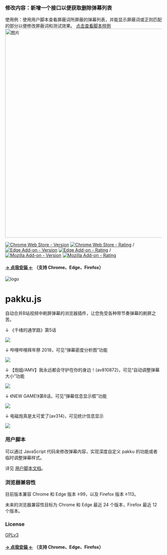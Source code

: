 ### 修改内容：新增一个接口以便获取删除弹幕列表
使用例：使用用户脚本查看屏蔽词所屏蔽的弹幕列表，并能显示屏蔽词或正则匹配的部分以便修改屏蔽词和测试效果。
[点击查看脚本样例](user.js)
<img width="801" height="671" alt="图片" src="https://github.com/user-attachments/assets/ce728719-0027-419a-9cb3-ab731065ea0a" />


[![Chrome Web Store - Version](https://img.shields.io/chrome-web-store/v/jklfcpboamajpiikgkbjcnnnnooefbhh.svg?style=flat-square)](https://chromewebstore.google.com/detail/pakku%EF%BC%9A%E5%93%94%E5%93%A9%E5%93%94%E5%93%A9%E5%BC%B9%E5%B9%95%E8%BF%87%E6%BB%A4%E5%99%A8/jklfcpboamajpiikgkbjcnnnnooefbhh)
[![Chrome Web Store - Rating](https://img.shields.io/chrome-web-store/rating/jklfcpboamajpiikgkbjcnnnnooefbhh.svg?style=flat-square)](https://chromewebstore.google.com/detail/pakku%EF%BC%9A%E5%93%94%E5%93%A9%E5%93%94%E5%93%A9%E5%BC%B9%E5%B9%95%E8%BF%87%E6%BB%A4%E5%99%A8/jklfcpboamajpiikgkbjcnnnnooefbhh)
/
[![Edge Add-on - Version](https://img.shields.io/badge/dynamic/json?label=edge%20add-on&prefix=v&query=%24.version&url=https%3A%2F%2Fmicrosoftedge.microsoft.com%2Faddons%2Fgetproductdetailsbycrxid%2Flnfcfeidnipnphibahlkdhalpkpmccoc&style=flat-square)](https://microsoftedge.microsoft.com/addons/detail/pakku%EF%BC%9A%E5%93%94%E5%93%A9%E5%93%94%E5%93%A9%E5%BC%B9%E5%B9%95%E8%BF%87%E6%BB%A4%E5%99%A8/lnfcfeidnipnphibahlkdhalpkpmccoc)
[![Edge Add-on - Rating](https://img.shields.io/badge/dynamic/json?label=rating&suffix=/5&color=&query=%24.averageRating&url=https%3A%2F%2Fmicrosoftedge.microsoft.com%2Faddons%2Fgetproductdetailsbycrxid%2Flnfcfeidnipnphibahlkdhalpkpmccoc&style=flat-square&color=4c1)](https://microsoftedge.microsoft.com/addons/detail/pakku%EF%BC%9A%E5%93%94%E5%93%A9%E5%93%94%E5%93%A9%E5%BC%B9%E5%B9%95%E8%BF%87%E6%BB%A4%E5%99%A8/lnfcfeidnipnphibahlkdhalpkpmccoc)
/
[![Mozilla Add-on - Version](https://img.shields.io/amo/v/pakkujs.svg?style=flat-square)](https://addons.mozilla.org/zh-CN/firefox/addon/pakkujs?src=external-shield)
[![Mozilla Add-on - Rating](https://img.shields.io/amo/rating/pakkujs.svg?style=flat-square)](https://addons.mozilla.org/zh-CN/firefox/addon/pakkujs?src=external-shield)

#### [→ 点我安装 ←](https://s.xmcp.ltd/pakkujs/?src=readme_1) （支持 Chrome、Edge、Firefox）

![logo](https://cloud.githubusercontent.com/assets/6646473/17503651/20b41376-5e24-11e6-8829-6b8a0ccd47a9.png)
# pakku.js

自动合并B站视频中刷屏弹幕的浏览器插件，让您免受各种带节奏弹幕的刷屏之苦。

↓ 《千绪的通学路》第5话

![](https://s.xmcp.ltd/pakkujs/comm/1.png)

↓  哔哩哔哩拜年祭 2018，可见“弹幕密度分析图”功能

![](https://s.xmcp.ltd/pakkujs/comm/2.png)

↓  【炮姐/AMV】我永远都会守护在你的身边！(av810872)，可见“自动调整弹幕大小”功能

![](https://s.xmcp.ltd/pakkujs/comm/3.png)

↓  《NEW GAME!》第8话，可见“弹幕信息显示框”功能

![](https://s.xmcp.ltd/pakkujs/comm/4.png)

↓  电磁炮真是太可爱了(av314)，可见统计信息显示

![](https://s.xmcp.ltd/pakkujs/comm/5.png)

### 用户脚本

可以通过 JavaScript 代码来修改弹幕内容，实现深度自定义 pakku 的功能或者临时调整弹幕样式。

详见 [用户脚本文档](userscript_docs/README.md)。

### 浏览器兼容性

目前版本兼容 Chrome 和 Edge 版本 ≥99，以及 Firefox 版本 ≥113。

未来的浏览器兼容性目标为 Chrome 和 Edge 最近 24 个版本，Firefox 最近 12 个版本。

### License

[GPLv3](LICENSE.txt)

#### [→ 点我安装 ←](https://s.xmcp.ltd/pakkujs/?src=readme_2) （支持 Chrome、Edge、Firefox）

